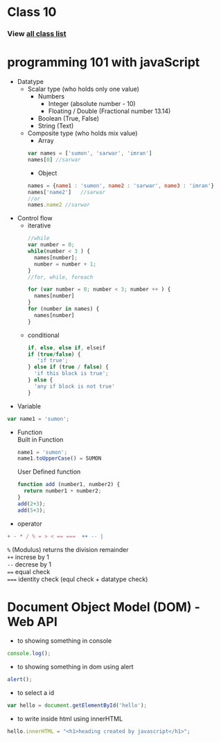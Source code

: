 # Class 10 
### View [all class list](https://github.com/poloey/feni)

# programming 101 with javaScript
* Datatype
  * Scalar type (who holds only one value)
    * Numbers
      * Integer (absolute number - 10)
      * Floating / Double (Fractional number 13.14)
    * Boolean (True, False)
    * String (Text)
  * Composite type (who holds mix value)
    * Array 
    ~~~js
    var names = ['sumon', 'sarwar', 'imran']  
    names[0] //sarwar
    ~~~
    * Object
    ~~~js
    names = {name1 : 'sumon', name2 : 'sarwar', name3 : 'imran'} 
    names['name2']   //sarwar
    //or
    names.name2 //sarwar
    ~~~
* Control flow
  * iterative
    ~~~js
    //while 
    var number = 0;
    while(number < 3 ) {
      names[number];
      number = number + 1;
    }
    //for, while, foreach  

    for (var number = 0; number < 3; number ++ ) {
      names[number]
    }
    for (number in names) {
      names[number]
    }
    ~~~
  * conditional
    ~~~js
    if, else, else if, elseif
    if (true/false) {
       'if true';
    } else if (true / false) {
      'if this block is true';
    } else {
      'any if block is not true'
    }
    ~~~
* Variable
~~~js
var name1 = 'sumon';
~~~

* Function   
  Built in Function 
  ~~~js
  name1 = 'sumon';
  name1.toUpperCase() = SUMON
  ~~~

  User Defined function   
  ~~~js
  function add (number1, number2) {
    return number1 + number2;
  }
  add(2+3);
  add(5+3);
  ~~~
  
* operator
~~~js
+ - * / % = > < == ===  ++ -- | 
~~~
`%` (Modulus) returns the division remainder    
`++` increse by 1    
`--` decrese by 1    
`==` equal check    
`===` identity check (equl check + datatype check)    


# Document Object Model (DOM) - Web API

* to showing something in console
~~~js
console.log();
~~~

* to showing something in dom using alert   
~~~js 
alert();
~~~   


* to select a id    

~~~js
var hello = document.getElementById('hello');
~~~

* to write inside html using innerHTML
~~~js
hello.innerHTML = "<h1>heading created by javascript</h1>";
~~~













